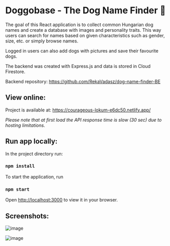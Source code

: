 # Doggobase - The Dog Name Finder :dog:

The goal of this React application is to collect common Hungarian dog names and create a database with images and personality traits. This way users can search for names based on given characteristics such as gender, size, etc. or simply browse names. 

Logged in users can also add dogs with pictures and save their favourite dogs.

The backend was created with Express.js and data is stored in Cloud Firestore.

Backend repository: https://github.com/RekaVadasz/dog-name-finder-BE

## View online: 

Project is available at: https://courageous-lokum-e6dc50.netlify.app/

*Please note that at first load the API response time is slow (30 sec) due to hosting limitations.*

## Run app locally: 

In the project directory run: 

### `npm install`

To start the application, run 

### `npm start`



Open [http://localhost:3000](http://localhost:3000) to view it in your browser.

## Screenshots: 

 
![image](https://user-images.githubusercontent.com/102370224/197186412-635afbc6-75a0-48ed-8ec0-6b023c86b955.png)

![image](https://user-images.githubusercontent.com/102370224/197186662-76d351b9-54d4-43b7-8c76-51637f5a4f89.png)

